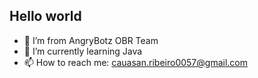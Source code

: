 ## Hello world


- 🔴 I’m from AngryBotz OBR Team
- 🔭 I’m currently learning Java
- 📫 How to reach me: cauasan.ribeiro0057@gmail.com
